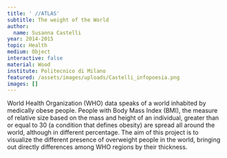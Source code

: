 ```yaml
---
title: ' //ATLAS'
subtitle: The weight of the World
author:
  name: Susanna Castelli
year: 2014-2015
topic: Health
medium: Object
interactive: false
material: Wood
institute: Politecnico di Milano
featured: /assets/images/uploads/Castelli_infopoesia.png
images: []
---
```

World Health Organization (WHO) data speaks of a world inhabited by medically obese people. People with Body Mass Index (BMI), the measure of relative size based on the mass and height of an individual, greater than or equal to 30 (a condition that defines obesity) are spread all around the world, although in different percentage. The aim of this project is to visualize the different presence of overweight people in the world, bringing out directly differences among WHO regions by their thickness.
